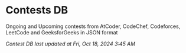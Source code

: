 # Contests DB

Ongoing and Upcoming contests from AtCoder, CodeChef, Codeforces, LeetCode and GeeksforGeeks in JSON format

*Contest DB last updated at Fri, Oct 18, 2024 3:45 AM*  

